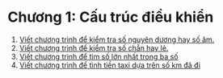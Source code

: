 # Chương 1: Cấu trúc điều khiển

  1. [Viết chương trình để kiểm tra số nguyên dương hay số âm.](./001.md)
  2. [Viết chương trình để kiểm tra số chẵn hay lẻ.](./002.md)
  3. [Viết chương trình để tìm số lớn nhất trong ba số](./003.md)
  4. [Viết chương trình để tình tiền taxi dựa trên số km đã đi](./004.md)
  


